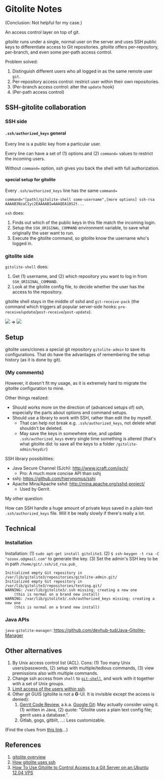 # Gitolite Notes

(Conclusion: Not helpful for my case.)

An access control layer on top of git.

*gitolite* runs under a single, normal user on the server and uses SSH public keys to differentiate access to Git repositories. *gitolite* offers per-repository, per-branch, and even some per-path access control.

Problem solved:

1. Distinguish different users who all logged in as the same remote user `git`.
1. Per-repository access control: restrict user within their own repositories.
1. (Per-branch access control: alter the `update` hook)
1. (Per-path access control)

## SSH-gitolite collaboration

### SSH side

#### `.ssh/authorized_keys` general

Every line is a public key from a particular user.

Every line can have a set of (1) options and (2) `command=` values to restrict the incoming users.

Without `command=` option, ssh gives you back the shell with full authorization.

#### special setup for gitolite

Every `.ssh/authorized_keys` line has the same `command=`

```
command="[path]/gitolite-shell some-username",[more options] ssh-rsa AAAAB3NzaC1yc2EAAAABIwAAAQEA18S2t...
```

`ssh` does:

1. Finds out which of the public keys in this file match the incoming login.
2. Setup the `SSH_ORIGINAL_COMMAND` environment variable, to save what originally the user want to run.
3. Execute the gitolite command, so gitolite know the username who's logged in.

### gitolite side

`gitolite-shell` does:

1. Get (1) username, and (2) which repository you want to log in from `SSH_ORIGINAL_COMMAND`.
2. Look at the gitolite config file, to decide whether the user has the access to the repository.

gitolite shell stays in the middle of sshd and `git-receive-pack` (the command which triggers all popular server-side hooks: `pre-receive`/`update`/`post-receive`/`post-update`).

![](http://gitolite.com/gitolite/ov01.png "") => ![](http://gitolite.com/gitolite/ov02.png "")

## Setup

gitolite uses/clones a special git repository `gitolite-admin` to save its configurations. That do have the advantages of remembering the setup history (as it is done by git).

### (My comments)

However, it doesn't fit my usage, as it is extremely hard to migrate the gitolite configuration to mine.

Other things realized:

+ Should works more on the direction of (advanced setups of) ssh, especially the parts about options and command setups.
+ Should use a library to work with SSH, rather than edit the by myself.
    + That can help not break e.g. `.ssh/authorized_keys`, not delete what shouldn't be deleted.
    + May save the keys in somewhere else, and update `.ssh/authorized_keys` every single time something is altered (that's what gitolite did: to save all the keys to a folder `/gitolite-admin/keydir`)

SSH library possibilities:

+ Java Secure Channel (SJch): http://www.jcraft.com/jsch/
    + Pro: A much more concise API than sshj
+ sshj: https://github.com/hierynomus/sshj
+ Apache Mina/Apache sshd: http://mina.apache.org/sshd-project/
    + Used by Gerrit.

My other question:

How can SSH handle a huge amount of private keys saved in a plain-text `.ssh/authorized_keys` file. Will it be really slowly if there's really a lot.

## Technical

### Installation

Installation: (1) `sudo apt-get install gitolite3`. (2) `$ ssh-keygen -t rsa -C "ozoox.o@gmail.com"` to generate the key. (3) Set the admin's SSH key to be in path `/home/git/.ssh/id_rsa.pub_`

```
Initialized empty Git repository in /var/lib/gitolite3/repositories/gitolite-admin.git/
Initialized empty Git repository in /var/lib/gitolite3/repositories/testing.git/
WARNING: /var/lib/gitolite3/.ssh missing; creating a new one
    (this is normal on a brand new install)
WARNING: /var/lib/gitolite3/.ssh/authorized_keys missing; creating a new one
    (this is normal on a brand new install)
```

### Java APIs

`java-gitolite-manager`: https://github.com/devhub-tud/Java-Gitolite-Manager

## Other alternatives

1. By Unix access control list (ACL). Cons: (1) Too many Unix users/passwords, (2) setup with multiple/tedious commands, (3) view premissions also with multiple commands.
1. Change ssh access from `shell` to [`git-shell`](https://git-scm.com/docs/git-shell), and work with it together with a set of Unix groups.
1. [Limit access of the users within ssh](https://prefetch.net/blog/index.php/2006/09/05/limiting-access-to-openssh-directives/).
1. Other git GUIS (gitolite is not a **G**-UI. It is invisible except the access is denied):
    1. [Gerrit Code Review](https://gerrit.googlesource.com/), a.k.a. [Google Git](https://gerrit.googlesource.com/): May actually consider using it.   (1) written in Java, (2) quote: "Gitolite uses a plain text config file; gerrit uses a database.".
    1. Gitlab, gogs, gitblit, ...: Less customizable.

(Find the clues from [this link](https://serverfault.com/questions/170048/create-ssh-user-with-limited-privileges-to-only-use-git-repository)...)

## References

1. [gitolite overview](http://gitolite.com/gitolite/overview/)
1. [How gitolite uses ssh](http://gitolite.com/gitolite/glssh/index.html)
1. [How To Use Gitolite to Control Access to a Git Server on an Ubuntu 12.04 VPS ](https://www.digitalocean.com/community/tutorials/how-to-use-gitolite-to-control-access-to-a-git-server-on-an-ubuntu-12-04-vps)
